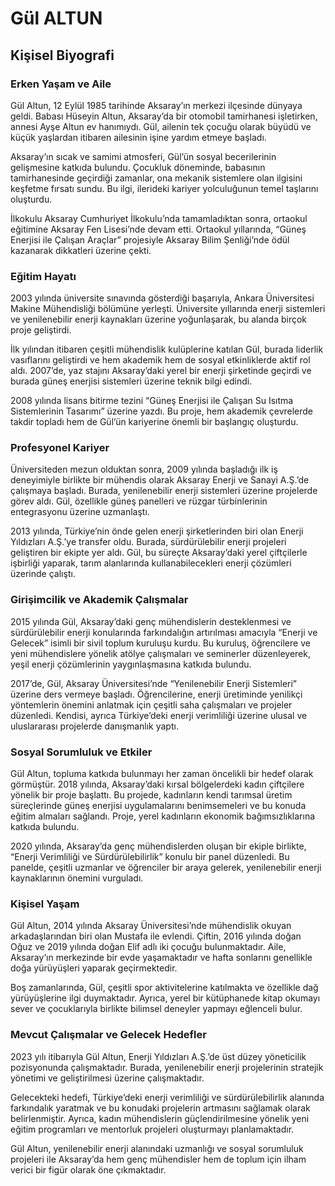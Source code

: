 # Gül ALTUN

## Kişisel Biyografi

### Erken Yaşam ve Aile

Gül Altun, 12 Eylül 1985 tarihinde Aksaray’ın merkezi ilçesinde dünyaya geldi. Babası Hüseyin Altun, Aksaray’da bir otomobil tamirhanesi işletirken, annesi Ayşe Altun ev hanımıydı. Gül, ailenin tek çocuğu olarak büyüdü ve küçük yaşlardan itibaren ailesinin işine yardım etmeye başladı. 

Aksaray’ın sıcak ve samimi atmosferi, Gül’ün sosyal becerilerinin gelişmesine katkıda bulundu. Çocukluk döneminde, babasının tamirhanesinde geçirdiği zamanlar, ona mekanik sistemlere olan ilgisini keşfetme fırsatı sundu. Bu ilgi, ilerideki kariyer yolculuğunun temel taşlarını oluşturdu.

İlkokulu Aksaray Cumhuriyet İlkokulu’nda tamamladıktan sonra, ortaokul eğitimine Aksaray Fen Lisesi’nde devam etti. Ortaokul yıllarında, “Güneş Enerjisi ile Çalışan Araçlar” projesiyle Aksaray Bilim Şenliği’nde ödül kazanarak dikkatleri üzerine çekti.

### Eğitim Hayatı

2003 yılında üniversite sınavında gösterdiği başarıyla, Ankara Üniversitesi Makine Mühendisliği bölümüne yerleşti. Üniversite yıllarında enerji sistemleri ve yenilenebilir enerji kaynakları üzerine yoğunlaşarak, bu alanda birçok proje geliştirdi. 

İlk yılından itibaren çeşitli mühendislik kulüplerine katılan Gül, burada liderlik vasıflarını geliştirdi ve hem akademik hem de sosyal etkinliklerde aktif rol aldı. 2007’de, yaz stajını Aksaray’daki yerel bir enerji şirketinde geçirdi ve burada güneş enerjisi sistemleri üzerine teknik bilgi edindi.

2008 yılında lisans bitirme tezini “Güneş Enerjisi ile Çalışan Su Isıtma Sistemlerinin Tasarımı” üzerine yazdı. Bu proje, hem akademik çevrelerde takdir topladı hem de Gül’ün kariyerine önemli bir başlangıç oluşturdu.

### Profesyonel Kariyer

Üniversiteden mezun olduktan sonra, 2009 yılında başladığı ilk iş deneyimiyle birlikte bir mühendis olarak Aksaray Enerji ve Sanayi A.Ş.’de çalışmaya başladı. Burada, yenilenebilir enerji sistemleri üzerine projelerde görev aldı. Gül, özellikle güneş panelleri ve rüzgar türbinlerinin entegrasyonu üzerine uzmanlaştı.

2013 yılında, Türkiye’nin önde gelen enerji şirketlerinden biri olan Enerji Yıldızları A.Ş.’ye transfer oldu. Burada, sürdürülebilir enerji projeleri geliştiren bir ekipte yer aldı. Gül, bu süreçte Aksaray’daki yerel çiftçilerle işbirliği yaparak, tarım alanlarında kullanabilecekleri enerji çözümleri üzerinde çalıştı. 

### Girişimcilik ve Akademik Çalışmalar

2015 yılında Gül, Aksaray’daki genç mühendislerin desteklenmesi ve sürdürülebilir enerji konularında farkındalığın artırılması amacıyla “Enerji ve Gelecek” isimli bir sivil toplum kuruluşu kurdu. Bu kuruluş, öğrencilere ve yeni mühendislere yönelik atölye çalışmaları ve seminerler düzenleyerek, yeşil enerji çözümlerinin yaygınlaşmasına katkıda bulundu.

2017’de, Gül, Aksaray Üniversitesi’nde “Yenilenebilir Enerji Sistemleri” üzerine ders vermeye başladı. Öğrencilerine, enerji üretiminde yenilikçi yöntemlerin önemini anlatmak için çeşitli saha çalışmaları ve projeler düzenledi. Kendisi, ayrıca Türkiye’deki enerji verimliliği üzerine ulusal ve uluslararası projelerde danışmanlık yaptı.

### Sosyal Sorumluluk ve Etkiler

Gül Altun, topluma katkıda bulunmayı her zaman öncelikli bir hedef olarak görmüştür. 2018 yılında, Aksaray’daki kırsal bölgelerdeki kadın çiftçilere yönelik bir proje başlattı. Bu projede, kadınların kendi tarımsal üretim süreçlerinde güneş enerjisi uygulamalarını benimsemeleri ve bu konuda eğitim almaları sağlandı. Proje, yerel kadınların ekonomik bağımsızlıklarına katkıda bulundu.

2020 yılında, Aksaray’da genç mühendislerden oluşan bir ekiple birlikte, “Enerji Verimliliği ve Sürdürülebilirlik” konulu bir panel düzenledi. Bu panelde, çeşitli uzmanlar ve öğrenciler bir araya gelerek, yenilenebilir enerji kaynaklarının önemini vurguladı.

### Kişisel Yaşam

Gül Altun, 2014 yılında Aksaray Üniversitesi’nde mühendislik okuyan arkadaşlarından biri olan Mustafa ile evlendi. Çiftin, 2016 yılında doğan Oğuz ve 2019 yılında doğan Elif adlı iki çocuğu bulunmaktadır. Aile, Aksaray’ın merkezinde bir evde yaşamaktadır ve hafta sonlarını genellikle doğa yürüyüşleri yaparak geçirmektedir.

Boş zamanlarında, Gül, çeşitli spor aktivitelerine katılmakta ve özellikle dağ yürüyüşlerine ilgi duymaktadır. Ayrıca, yerel bir kütüphanede kitap okumayı sever ve çocuklarıyla birlikte bilimsel deneyler yapmayı eğlenceli bulur.

### Mevcut Çalışmalar ve Gelecek Hedefler

2023 yılı itibarıyla Gül Altun, Enerji Yıldızları A.Ş.’de üst düzey yöneticilik pozisyonunda çalışmaktadır. Burada, yenilenebilir enerji projelerinin stratejik yönetimi ve geliştirilmesi üzerine çalışmaktadır. 

Gelecekteki hedefi, Türkiye’deki enerji verimliliği ve sürdürülebilirlik alanında farkındalık yaratmak ve bu konudaki projelerin artmasını sağlamak olarak belirlenmiştir. Ayrıca, kadın mühendislerin güçlendirilmesine yönelik yeni eğitim programları ve mentorluk projeleri oluşturmayı planlamaktadır.

Gül Altun, yenilenebilir enerji alanındaki uzmanlığı ve sosyal sorumluluk projeleri ile Aksaray’da hem genç mühendisler hem de toplum için ilham verici bir figür olarak öne çıkmaktadır.